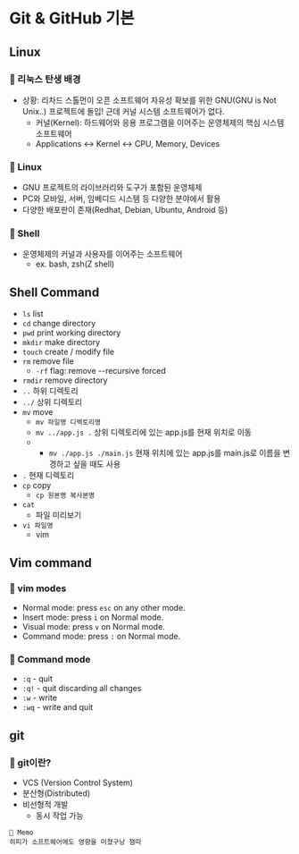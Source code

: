 # Git & GitHub 기본

## Linux
### 📌 리눅스 탄생 배경
- 상황: 리차드 스톨먼이 오픈 소프트웨어 자유성 확보를 위한 GNU(GNU is Not Unix..) 프로젝트에 돌입! 근데 커널 시스템 소프트웨어가 없다.
  - 커널(Kernel): 하드웨어와 응용 프로그램을 이어주는 운영체제의 핵심 시스템소프트웨어
  - Applications ↔️ Kernel ↔️ CPU, Memory, Devices

### 📌 Linux
- GNU 프로젝트의 라이브러리와 도구가 포함된 운영체제
- PC와 모바일, 서버, 임베디드 시스템 등 다양한 분야에서 활용
- 다양한 배포판이 존재(Redhat, Debian, Ubuntu, Android 등)

### 📌 Shell
- 운영체제의 커널과 사용자를 이어주는 소프트웨어
  - ex. bash, zsh(Z shell)

## Shell Command
- `ls` list
- `cd` change directory
- `pwd` print working directory
- `mkdir` make directory
- `touch` create / modify file
- `rm` remove file
  - `-rf` flag: remove --recursive forced
- `rmdir` remove directory
- `..` 하위 디렉토리
- `../` 상위 디렉토리
- `mv` move
  - `mv 파일명 디렉토리명`
  - `mv ../app.js .` 상위 디렉토리에 있는 app.js를 현재 위치로 이동
  -   - `mv ./app.js ./main.js` 현재 위치에 있는 app.js를 main.js로 이름을 변경하고 싶을 때도 사용
- `.` 현재 디렉토리
- `cp` copy
  - `cp 원본명 복사본명`
- `cat`
  - 파일 미리보기
- `vi 파일명`
  - vim

## Vim command
### 📌 vim modes

- Normal mode: press `esc` on any other mode.
- Insert mode: press `i` on Normal mode.
- Visual mode: press `v` on Normal mode.
- Command mode: press `:` on Normal mode.

### 📌 Command mode
- `:q` - quit
- `:q!` - quit discarding all changes
- `:w` - write
- `:wq` - write and quit

## git
### 📌 git이란?
- VCS (Version Control System)
- 분산형(Distributed)
- 비선형적 개발
  - 동시 작업 가능

```
📝 Memo
히피가 소프트웨어에도 영향을 미쳤구낭 잼따
```
